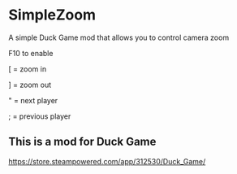 # SimpleZoom
A simple Duck Game mod that allows you to control camera zoom

F10 to enable

[ = zoom in

] = zoom out

" = next player

; = previous player

## This is a mod for Duck Game

https://store.steampowered.com/app/312530/Duck_Game/

